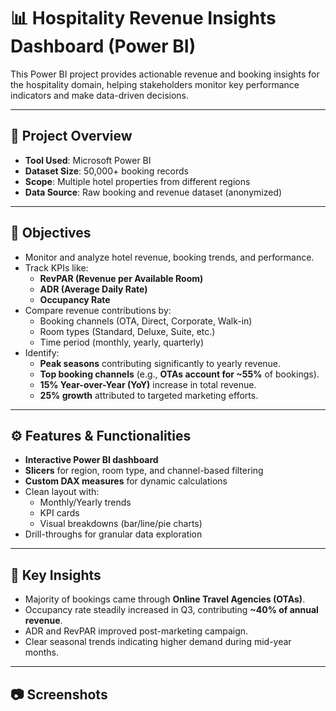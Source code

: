 # 📊 Hospitality Revenue Insights Dashboard (Power BI)

This Power BI project provides actionable revenue and booking insights for the hospitality domain, helping stakeholders monitor key performance indicators and make data-driven decisions.

---

## 📁 Project Overview

- **Tool Used**: Microsoft Power BI
- **Dataset Size**: 50,000+ booking records
- **Scope**: Multiple hotel properties from different regions
- **Data Source**: Raw booking and revenue dataset (anonymized)

---

## 🎯 Objectives

- Monitor and analyze hotel revenue, booking trends, and performance.
- Track KPIs like:
  - **RevPAR (Revenue per Available Room)**
  - **ADR (Average Daily Rate)**
  - **Occupancy Rate**
- Compare revenue contributions by:
  - Booking channels (OTA, Direct, Corporate, Walk-in)
  - Room types (Standard, Deluxe, Suite, etc.)
  - Time period (monthly, yearly, quarterly)
- Identify:
  - **Peak seasons** contributing significantly to yearly revenue.
  - **Top booking channels** (e.g., **OTAs account for ~55%** of bookings).
  - **15% Year-over-Year (YoY)** increase in total revenue.
  - **25% growth** attributed to targeted marketing efforts.

---

## ⚙️ Features & Functionalities

- **Interactive Power BI dashboard**
- **Slicers** for region, room type, and channel-based filtering
- **Custom DAX measures** for dynamic calculations
- Clean layout with:
  - Monthly/Yearly trends
  - KPI cards
  - Visual breakdowns (bar/line/pie charts)
- Drill-throughs for granular data exploration

---

## 🧠 Key Insights

- Majority of bookings came through **Online Travel Agencies (OTAs)**.
- Occupancy rate steadily increased in Q3, contributing **~40% of annual revenue**.
- ADR and RevPAR improved post-marketing campaign.
- Clear seasonal trends indicating higher demand during mid-year months.

---

## 📷 Screenshots



